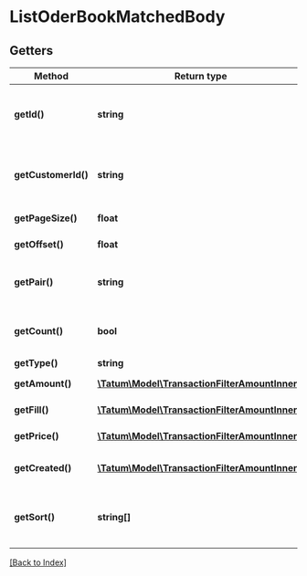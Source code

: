 # ListOderBookMatchedBody

## Getters

Method | Return type | Description | Notes
------------ | ------------- | ------------- | -------------
**getId()** | **string** | Account ID. If present, list matched FUTURE_BUY/FUTURE_SELL orders trades for that account. | [optional]
**getCustomerId()** | **string** | Customer ID. If present, list matched FUTURE_BUY/FUTURE_SELL orders trades for that customer. | [optional]
**getPageSize()** | **float** | Max number of items per page is 50. |
**getOffset()** | **float** | Offset to obtain next page of the data. | [optional]
**getPair()** | **string** | Trade pair. If present, list matched FUTURE_BUY/FUTURE_SELL orders trades for that pair. | [optional]
**getCount()** | **bool** | Get the total trade pair count based on the filter. Either count or pageSize is accepted. | [optional]
**getType()** | **string** | Trade type. | [optional]
**getAmount()** | [**\Tatum\Model\TransactionFilterAmountInner[]**](TransactionFilterAmountInner.md) | Amount of the trade. AND is used between filter options. | [optional]
**getFill()** | [**\Tatum\Model\TransactionFilterAmountInner[]**](TransactionFilterAmountInner.md) | Fill of the trade. AND is used between filter options. | [optional]
**getPrice()** | [**\Tatum\Model\TransactionFilterAmountInner[]**](TransactionFilterAmountInner.md) | Price of the trade. AND is used between filter options. | [optional]
**getCreated()** | [**\Tatum\Model\TransactionFilterAmountInner[]**](TransactionFilterAmountInner.md) | Created date of the trade. AND is used between filter options. | [optional]
**getSort()** | **string[]** | Sorts the result by selected property. The priority of the items is determined by order of the sort properties in array. | [optional]

[[Back to Index]](../index.md)
